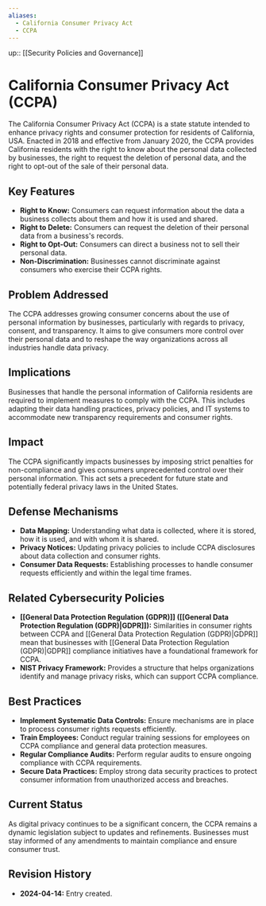 ```yaml
---
aliases:
  - California Consumer Privacy Act
  - CCPA
---
```

up:: [[Security Policies and Governance]]
# California Consumer Privacy Act (CCPA)

The California Consumer Privacy Act (CCPA) is a state statute intended to enhance privacy rights and consumer protection for residents of California, USA. Enacted in 2018 and effective from January 2020, the CCPA provides California residents with the right to know about the personal data collected by businesses, the right to request the deletion of personal data, and the right to opt-out of the sale of their personal data.

## Key Features

- **Right to Know:** Consumers can request information about the data a business collects about them and how it is used and shared.
- **Right to Delete:** Consumers can request the deletion of their personal data from a business's records.
- **Right to Opt-Out:** Consumers can direct a business not to sell their personal data.
- **Non-Discrimination:** Businesses cannot discriminate against consumers who exercise their CCPA rights.

## Problem Addressed

The CCPA addresses growing consumer concerns about the use of personal information by businesses, particularly with regards to privacy, consent, and transparency. It aims to give consumers more control over their personal data and to reshape the way organizations across all industries handle data privacy.

## Implications

Businesses that handle the personal information of California residents are required to implement measures to comply with the CCPA. This includes adapting their data handling practices, privacy policies, and IT systems to accommodate new transparency requirements and consumer rights.

## Impact

The CCPA significantly impacts businesses by imposing strict penalties for non-compliance and gives consumers unprecedented control over their personal information. This act sets a precedent for future state and potentially federal privacy laws in the United States.

## Defense Mechanisms

- **Data Mapping:** Understanding what data is collected, where it is stored, how it is used, and with whom it is shared.
- **Privacy Notices:** Updating privacy policies to include CCPA disclosures about data collection and consumer rights.
- **Consumer Data Requests:** Establishing processes to handle consumer requests efficiently and within the legal time frames.

## Related Cybersecurity Policies

- **[[General Data Protection Regulation (GDPR)]] ([[General Data Protection Regulation (GDPR)|GDPR]]):** Similarities in consumer rights between CCPA and [[General Data Protection Regulation (GDPR)|GDPR]] mean that businesses with [[General Data Protection Regulation (GDPR)|GDPR]] compliance initiatives have a foundational framework for CCPA.
- **NIST Privacy Framework:** Provides a structure that helps organizations identify and manage privacy risks, which can support CCPA compliance.

## Best Practices

- **Implement Systematic Data Controls:** Ensure mechanisms are in place to process consumer rights requests efficiently.
- **Train Employees:** Conduct regular training sessions for employees on CCPA compliance and general data protection measures.
- **Regular Compliance Audits:** Perform regular audits to ensure ongoing compliance with CCPA requirements.
- **Secure Data Practices:** Employ strong data security practices to protect consumer information from unauthorized access and breaches.

## Current Status

As digital privacy continues to be a significant concern, the CCPA remains a dynamic legislation subject to updates and refinements. Businesses must stay informed of any amendments to maintain compliance and ensure consumer trust.

## Revision History

- **2024-04-14:** Entry created.